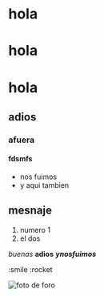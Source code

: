# hola
# hola
# hola
## adios
### afuera
####  fdsmfs

- nos fuimos
- y aqui tambien

## mesnaje

1. numero 1
2. el dos

*buenas* **adios**
***ynosfuimos***

:smile
:rocket

![foto de foro](https://ugremprendedora.ugr.es/wp-content/uploads/2020/09/foro.png)